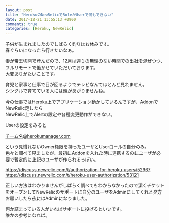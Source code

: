 ```yaml
---
layout: post
title: "HerokuのNewRelicでRoleがUserで何もできない"
date: 2017-12-21 13:55:13 +0900
comments: true
categories: [Heroku, NewRelic]
---
```


子供が生まれましたのでしばらく釣りはお休みです。  
春ぐらいになったら行きたいなぁ。  
  
妻が帝王切開で産んだので、12月は週１の無理のない時間での出社を混ぜつつ、フルリモートで働かせていただいております。  
大変ありがたいことです。  
  
育児と家事と仕事で目が回るようでテレビなんてほとんど見れません。  
シングルで育てている人には頭があがりませんね。  
  
<!-- more -->    
    
<script async src="//pagead2.googlesyndication.com/pagead/js/adsbygoogle.js"></script>    
<ins class="adsbygoogle"    
     style="display:block; text-align:center;"    
     data-ad-layout="in-article"    
     data-ad-format="fluid"    
     data-ad-client="ca-pub-7039502723411845"    
     data-ad-slot="8206045005"></ins>    
<script>    
     (adsbygoogle = window.adsbygoogle || []).push({});    
</script>    
  
  
今の仕事ではHeroku上でアプリケーション動かしているんですが、AddonでNewRelic足したら  
NewRelic上でAlertの設定や各種変更動作ができない。  
  
Userの設定をみると  
  
チーム名@herokumanager.com  
  
という見慣れないOwner権限を持ったユーザとUserロールの自分のみ。  
色々と調べて見ましたが、最初にAddonを入れた時に連携するのにユーザが必要で暫定的に上記のユーザが作られるっぽい。  
  
https://discuss.newrelic.com/t/authorization-for-heroku-users/52967  
https://discuss.newrelic.com/t/heroku-user-authorization/53121  
  
正しい方法はわかりませんがしばらく調べてもわからなかったので潔くチケットをオープンしてNewRelicのサポートに自分のユーザをAdminにしてくれと夕方お願いしたら夜にはAdminになりました。  
  
何か詰まっている人がいればサポートに投げるといいです。  
誰かの参考になれば。  
